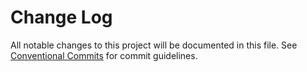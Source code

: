 # Change Log

All notable changes to this project will be documented in this file.
See [Conventional Commits](https://conventionalcommits.org) for commit guidelines.

#

